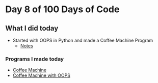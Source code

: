 # Day 8 of 100 Days of Code

## What I did today

- Started with OOPS in Python and made a Coffee Machine Program
  - [Notes](main.py)

### Programs I made today

- [Coffee Machine](coffeeMachine.py)
- [Coffee Machine with OOPS](coffeeMachineOOPS.py)
